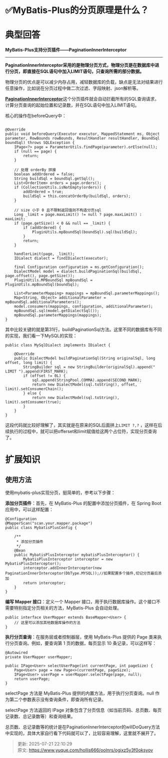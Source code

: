 # ✅MyBatis-Plus的分页原理是什么？

# 典型回答
**MyBatis-Plus支持分页插件——PaginationInnerInterceptor**

****

**PaginationInnerInterceptor采用的是物理分页方式，物理分页是在数据库中进行分页，即直接在SQL语句中加入LIMIT语句，只查询所需的部分数据。**



物理分页的优点是可以减少内存占用，减轻数据库的负载，缺点是无法对结果进行任意操作，比如说在分页过程中做二次过滤、字段映射、json解析等。



[**PaginationInnerInterceptor**](https://github.com/baomidou/mybatis-plus/blob/3.0/mybatis-plus-extension/src/main/java/com/baomidou/mybatisplus/extension/plugins/inner/PaginationInnerInterceptor.java)这个分页插件就会自动拦截所有的SQL查询请求，计算分页查询的起始位置和记录数，并在SQL语句中加入LIMIT语句。



核心的操作在beforeQuery中：



```plain

@Override
public void beforeQuery(Executor executor, MappedStatement ms, Object parameter, RowBounds rowBounds, ResultHandler resultHandler, BoundSql boundSql) throws SQLException {
    IPage<?> page = ParameterUtils.findPage(parameter).orElse(null);
    if (null == page) {
        return;
    }

    // 处理 orderBy 拼接
    boolean addOrdered = false;
    String buildSql = boundSql.getSql();
    List<OrderItem> orders = page.orders();
    if (CollectionUtils.isNotEmpty(orders)) {
        addOrdered = true;
        buildSql = this.concatOrderBy(buildSql, orders);
    }

    // size 小于 0 且不限制返回值则不构造分页sql
    Long _limit = page.maxLimit() != null ? page.maxLimit() : maxLimit;
    if (page.getSize() < 0 && null == _limit) {
        if (addOrdered) {
            PluginUtils.mpBoundSql(boundSql).sql(buildSql);
        }
        return;
    }

    handlerLimit(page, _limit);
    IDialect dialect = findIDialect(executor);

    final Configuration configuration = ms.getConfiguration();
    DialectModel model = dialect.buildPaginationSql(buildSql, page.offset(), page.getSize());
    PluginUtils.MPBoundSql mpBoundSql = PluginUtils.mpBoundSql(boundSql);

    List<ParameterMapping> mappings = mpBoundSql.parameterMappings();
    Map<String, Object> additionalParameter = mpBoundSql.additionalParameters();
    model.consumers(mappings, configuration, additionalParameter);
    mpBoundSql.sql(model.getDialectSql());
    mpBoundSql.parameterMappings(mappings);
}

```



其中比较关键的就是第31行，buildPaginationSql方法。这里不同的数据库有不同的实现，我们看一下MySQL的实现：



```plain
public class MySqlDialect implements IDialect {

    @Override
    public DialectModel buildPaginationSql(String originalSql, long offset, long limit) {
        StringBuilder sql = new StringBuilder(originalSql).append(" LIMIT ").append(FIRST_MARK);
        if (offset != 0L) {
            sql.append(StringPool.COMMA).append(SECOND_MARK);
            return new DialectModel(sql.toString(), offset, limit).setConsumerChain();
        } else {
            return new DialectModel(sql.toString(), limit).setConsumer(true);
        }
    }
}
```



这段代码就比较好理解了，其实就是在原来的SQL后面拼上`LIMIT ?,?` ，这样在后续执行的过程中，就可以把offerset和limit赋值给这两个占位符，实现分页查询了。



# 扩展知识


## 使用方法


使用mybatis-plus实现分页，挺简单的，参考以下步骤：



**添加分页插件**：首先，在 MyBatis-Plus 的配置中添加分页插件，在 Spring Boot 应用中，可以这样配置：

<font style="color:rgb(55, 65, 81);"></font>

```plain
@Configuration
@MapperScan("scan.your.mapper.package")
public class MybatisPlusConfig {

    /**
     * 添加分页插件
     */
    @Bean
    public MybatisPlusInterceptor mybatisPlusInterceptor() {
        MybatisPlusInterceptor interceptor = new MybatisPlusInterceptor();
        interceptor.addInnerInterceptor(new PaginationInnerInterceptor(DbType.MYSQL));//如果配置多个插件,切记分页最后添加
        return interceptor;
    }
}
```



**编写 Mapper 接口**：定义一个 Mapper 接口，用于执行数据库操作。这个接口不需要特别指定分页相关的方法，MyBatis-Plus 会自动处理。

<font style="color:rgb(55, 65, 81);"></font>

```plain
public interface UserMapper extends BaseMapper<User> {
    // 这里可以添加其他数据库操作的方法
}
```



**执行分页查询**：在服务层或者控制器层，使用 MyBatis-Plus 提供的 Page 类来执行分页查询。例如，要查询第 1 页的数据，每页显示 10 条记录，可以这样写：



```plain
@Autowired
private UserMapper userMapper;

public IPage<User> selectUserPage(int currentPage, int pageSize) {
    Page<User> page = new Page<>(currentPage, pageSize);
    IPage<User> userPage = userMapper.selectPage(page, null);
    return userPage;
}
```



selectPage 方法是 MyBatis-Plus 提供的内置方法，用于执行分页查询。null 作为第二个参数表示没有查询条件，即查询所有记录。



selectPage 方法返回的 IPage 对象包含了分页信息（如当前页码、总页数、每页记录数、总记录数等）和查询结果。



总页数、总记录数等的统计是在PaginationInnerInterceptor的willDoQuery方法中实现的，具体大家自行看下代码就可以了，比较容易理解，这里就不展开了。



> 更新: 2025-07-21 22:10:29  
> 原文: <https://www.yuque.com/hollis666/oolnrs/ogixz5y3f0oksyov>